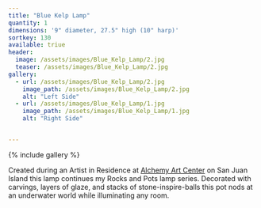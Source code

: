 ```yaml
---
title: "Blue Kelp Lamp"
quantity: 1
dimensions: '9" diameter, 27.5" high (10" harp)'
sortkey: 130
available: triue
header:
  image: /assets/images/Blue_Kelp_Lamp/2.jpg
  teaser: /assets/images/Blue_Kelp_Lamp/2.jpg
gallery:
  - url: /assets/images/Blue_Kelp_Lamp/2.jpg
    image_path: /assets/images/Blue_Kelp_Lamp/2.jpg
    alt: "Left Side"
  - url: /assets/images/Blue_Kelp_Lamp/1.jpg
    image_path: /assets/images/Blue_Kelp_Lamp/1.jpg
    alt: "Right Side"


---
```


{% include gallery %}

Created during an Artist in Residence at [Alchemy Art Center](https://alchemyartcenter.com/) on San Juan Island this lamp continues my Rocks and Pots lamp series.  Decorated with carvings, layers of glaze, and stacks of stone-inspire-balls this pot nods at an underwater world while illuminating any room.